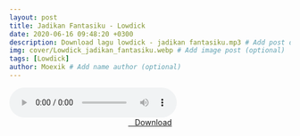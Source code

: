 ```yaml
---
layout: post
title: Jadikan Fantasiku - Lowdick
date: 2020-06-16 09:48:20 +0300
description: Download lagu lowdick - jadikan fantasiku.mp3 # Add post description (optional)
img: cover/Lowdick_jadikan_fantasiku.webp # Add image post (optional)
tags: [Lowdick]
author: Moexik # Add name author (optional)
---
```


<audio class='js-player' style="--plyr-color-main: #212121;" controls>
<source src="https://drive.google.com/uc?authuser=0&id=1XQtj2p1BWJ3FOrGWmy0D2JlMnXA9uROl&export=download" type="audio/mp3">
</audio><br />

<center>
<a href="/dl/jadikanfantasiku-lowdick/" ><i class="fa fa-caret-down" aria-hidden="true"></i>&nbsp; &nbsp;Download</a>
</center><br />
